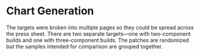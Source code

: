 # Chart Generation

The targets were broken into multiple pages so they could be spread across the press sheet. There are two separate targets—one with two-component builds and one with three-component builds. The patches are randomized but the samples intended for comparison are grouped together.